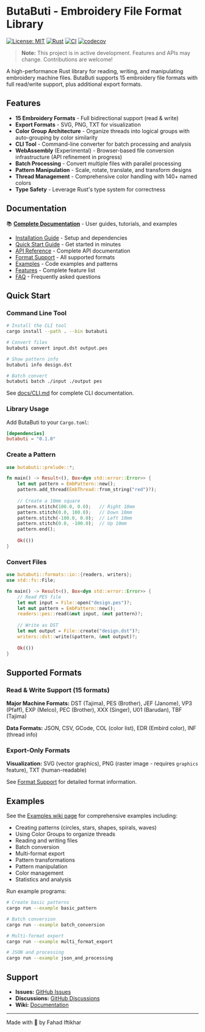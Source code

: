 # ButaButi - Embroidery File Format Library

[![License: MIT](https://img.shields.io/badge/License-MIT-yellow.svg)](https://opensource.org/licenses/MIT)
[![Rust](https://img.shields.io/badge/rust-1.70%2B-orange.svg)](https://www.rust-lang.org/)
[![CI](https://github.com/Fahad090NP/ButaButi/workflows/CI/badge.svg)](https://github.com/Fahad090NP/ButaButi/actions)
[![codecov](https://codecov.io/gh/Fahad090NP/ButaButi/branch/main/graph/badge.svg)](https://codecov.io/gh/Fahad090NP/ButaButi)

> **Note:** This project is in active development. Features and APIs may change. Contributions are welcome!

A high-performance Rust library for reading, writing, and manipulating embroidery machine files. ButaButi supports 15 embroidery file formats with full read/write support, plus additional export formats.

## Features

- **15 Embroidery Formats** - Full bidirectional support (read & write)
- **Export Formats** - SVG, PNG, TXT for visualization
- **Color Group Architecture** - Organize threads into logical groups with auto-grouping by color similarity
- **CLI Tool** - Command-line converter for batch processing and analysis
- **WebAssembly** (Experimental) - Browser-based file conversion infrastructure (API refinement in progress)
- **Batch Processing** - Convert multiple files with parallel processing
- **Pattern Manipulation** - Scale, rotate, translate, and transform designs
- **Thread Management** - Comprehensive color handling with 140+ named colors
- **Type Safety** - Leverage Rust's type system for correctness

## Documentation

📚 **[Complete Documentation](https://github.com/Fahad090NP/ButaButi/wiki)** - User guides, tutorials, and examples

- [Installation Guide](https://github.com/Fahad090NP/ButaButi/wiki/Installation) - Setup and dependencies
- [Quick Start Guide](https://github.com/Fahad090NP/ButaButi/wiki/Quick-Start) - Get started in minutes
- [API Reference](https://github.com/Fahad090NP/ButaButi/wiki/API-Reference) - Complete API documentation
- [Format Support](https://github.com/Fahad090NP/ButaButi/wiki/Format-Support) - All supported formats
- [Examples](https://github.com/Fahad090NP/ButaButi/wiki/Examples) - Code examples and patterns
- [Features](https://github.com/Fahad090NP/ButaButi/wiki/Features) - Complete feature list
- [FAQ](https://github.com/Fahad090NP/ButaButi/wiki/FAQ) - Frequently asked questions

## Quick Start

### Command Line Tool

```bash
# Install the CLI tool
cargo install --path . --bin butabuti

# Convert files
butabuti convert input.dst output.pes

# Show pattern info
butabuti info design.dst

# Batch convert
butabuti batch ./input ./output pes
```

See [docs/CLI.md](docs/CLI.md) for complete CLI documentation.

### Library Usage

Add ButaButi to your `Cargo.toml`:

```toml
[dependencies]
butabuti = "0.1.0"
```

### Create a Pattern

```rust
use butabuti::prelude::*;

fn main() -> Result<(), Box<dyn std::error::Error>> {
    let mut pattern = EmbPattern::new();
    pattern.add_thread(EmbThread::from_string("red")?);
    
    // Create a 10mm square
    pattern.stitch(100.0, 0.0);   // Right 10mm
    pattern.stitch(0.0, 100.0);   // Down 10mm
    pattern.stitch(-100.0, 0.0);  // Left 10mm
    pattern.stitch(0.0, -100.0);  // Up 10mm
    pattern.end();
    
    Ok(())
}
```

### Convert Files

```rust
use butabuti::formats::io::{readers, writers};
use std::fs::File;

fn main() -> Result<(), Box<dyn std::error::Error>> {
    // Read PES file
    let mut input = File::open("design.pes")?;
    let mut pattern = EmbPattern::new();
    readers::pes::read(&mut input, &mut pattern)?;
    
    // Write as DST
    let mut output = File::create("design.dst")?;
    writers::dst::write(&pattern, &mut output)?;
    
    Ok(())
}
```

## Supported Formats

### Read & Write Support (15 formats)

**Major Machine Formats:** DST (Tajima), PES (Brother), JEF (Janome), VP3 (Pfaff), EXP (Melco), PEC (Brother), XXX (Singer), U01 (Barudan), TBF (Tajima)

**Data Formats:** JSON, CSV, GCode, COL (color list), EDR (Embird color), INF (thread info)

### Export-Only Formats

**Visualization:** SVG (vector graphics), PNG (raster image - requires `graphics` feature), TXT (human-readable)

See [Format Support](https://github.com/Fahad090NP/ButaButi/wiki/Format-Support) for detailed format information.

## Examples

See the [Examples wiki page](https://github.com/Fahad090NP/ButaButi/wiki/Examples) for comprehensive examples including:

- Creating patterns (circles, stars, shapes, spirals, waves)
- Using Color Groups to organize threads
- Reading and writing files
- Batch conversion
- Multi-format export
- Pattern transformations
- Pattern manipulation
- Color management
- Statistics and analysis

Run example programs:

```bash
# Create basic patterns
cargo run --example basic_pattern

# Batch conversion
cargo run --example batch_conversion

# Multi-format export
cargo run --example multi_format_export

# JSON and processing
cargo run --example json_and_processing
```

## Support

- **Issues:** [GitHub Issues](https://github.com/Fahad090NP/ButaButi/issues)
- **Discussions:** [GitHub Discussions](https://github.com/Fahad090NP/ButaButi/discussions)
- **Wiki:** [Documentation](https://github.com/Fahad090NP/ButaButi/wiki)

---

Made with 🌸 by Fahad Iftikhar
